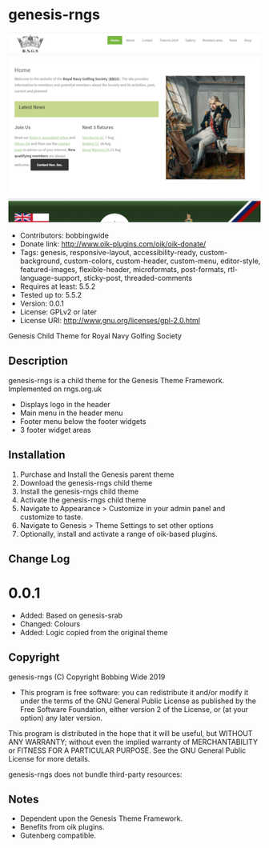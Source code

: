 # genesis-rngs 
![screenshot](https://raw.githubusercontent.com/bobbingwide/genesis-rngs/master/screenshot.png)
* Contributors: bobbingwide
* Donate link: http://www.oik-plugins.com/oik/oik-donate/
* Tags: genesis, responsive-layout, accessibility-ready, custom-background, custom-colors, custom-header, custom-menu, editor-style, featured-images, flexible-header, microformats, post-formats, rtl-language-support, sticky-post, threaded-comments
* Requires at least: 5.5.2
* Tested up to: 5.5.2
* Version: 0.0.1
* License: GPLv2 or later
* License URI: http://www.gnu.org/licenses/gpl-2.0.html

Genesis Child Theme for Royal Navy Golfing Society

## Description 
genesis-rngs is a child theme for the Genesis Theme Framework.
Implemented on rngs.org.uk

- Displays logo in the header
- Main menu in the header menu
- Footer menu below the footer widgets
- 3 footer widget areas


## Installation 

1. Purchase and Install the Genesis parent theme
2. Download the genesis-rngs child theme
3. Install the genesis-rngs child theme
4. Activate the genesis-rngs child theme
5. Navigate to Appearance > Customize in your admin panel and customize to taste.
6. Navigate to Genesis > Theme Settings to set other options
7. Optionally, install and activate a range of oik-based plugins.

## Change Log 
# 0.0.1 
* Added: Based on genesis-srab
* Changed: Colours
* Added: Logic copied from the original theme

## Copyright 

genesis-rngs (C) Copyright Bobbing Wide 2019


* This program is free software: you can redistribute it and/or modify
it under the terms of the GNU General Public License as published by
the Free Software Foundation, either version 2 of the License, or
(at your option) any later version.

This program is distributed in the hope that it will be useful,
but WITHOUT ANY WARRANTY; without even the implied warranty of
MERCHANTABILITY or FITNESS FOR A PARTICULAR PURPOSE. See the
GNU General Public License for more details.

genesis-rngs does not bundle third-party resources:

## Notes 

- Dependent upon the Genesis Theme Framework.
- Benefits from oik plugins.
- Gutenberg compatible.

